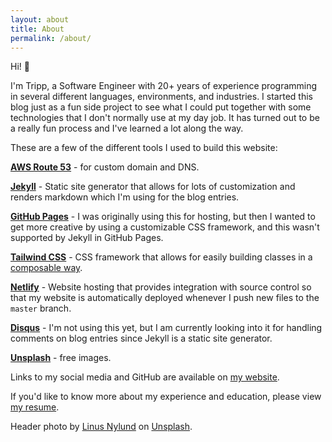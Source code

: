 ```yaml
---
layout: about
title: About
permalink: /about/
---
```


Hi! 👋

I'm Tripp, a Software Engineer with 20+ years of experience programming in several different languages, environments, and industries.
I started this blog just as a fun side project to see what I could put together with some technologies that I don't normally use at my day job.
It has turned out to be a really fun process and I've learned a lot along the way.

These are a few of the different tools I used to build this website:

**[AWS Route 53](https://aws.amazon.com/route53/)** - for custom domain and DNS.

**[Jekyll](https://jekyllrb.com/)** - Static site generator that allows for lots of customization and renders markdown which I'm using for the blog entries.

**[GitHub Pages](https://pages.github.com/)** - I was originally using this for hosting, but then I wanted to get more creative by using a customizable CSS framework, and this wasn't supported by Jekyll in GitHub Pages.

**[Tailwind CSS](https://tailwindcss.com/)** - CSS framework that allows for easily building classes in a [composable way](https://tailwindcss.com/docs/extracting-components/#extracting-css-components-with-apply).

**[Netlify](https://netlify.com)** - Website hosting that provides integration with source control so that my website is automatically deployed whenever I push new files to the `master` branch.

**[Disqus](https://disqus.com)** - I'm not using this yet, but I am currently looking into it for handling comments on blog entries since Jekyll is a static site generator.

**[Unsplash][unsplash]** - free images.

Links to my social media and GitHub are available on [my website](https://trippshelnutt.com).

If you'd like to know more about my experience and education, please view [my resume](https://resume.trippshelnutt.com).

Header photo by [Linus Nylund](https://unsplash.com/@doto) on [Unsplash][unsplash].

[unsplash]: https://unsplash.com

